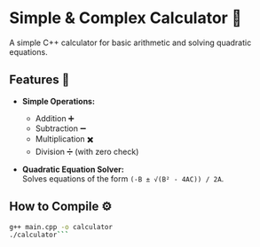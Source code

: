 # Simple & Complex Calculator  🧮

A simple C++ calculator for basic arithmetic and solving quadratic equations.

## Features 🌟

- **Simple Operations:**
  - Addition ➕
  - Subtraction ➖
  - Multiplication ✖️
  - Division ➗ (with zero check)

- **Quadratic Equation Solver:**  
  Solves equations of the form `(-B ± √(B² - 4AC)) / 2A`.

## How to Compile ⚙️

```bash
g++ main.cpp -o calculator
./calculator```
